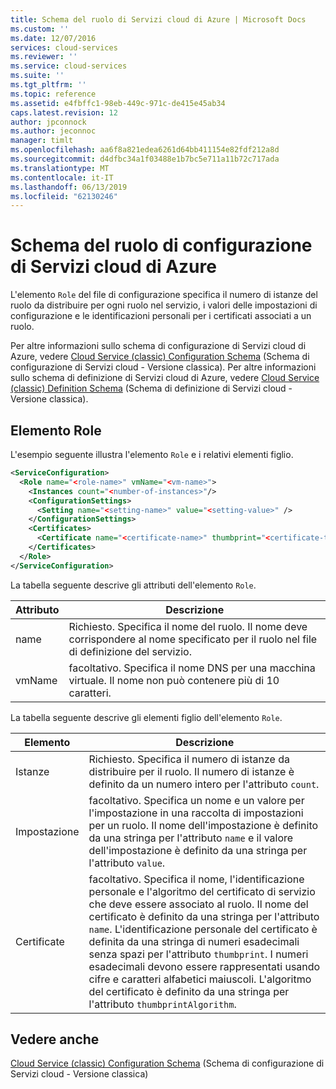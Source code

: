 ```yaml
---
title: Schema del ruolo di Servizi cloud di Azure | Microsoft Docs
ms.custom: ''
ms.date: 12/07/2016
services: cloud-services
ms.reviewer: ''
ms.service: cloud-services
ms.suite: ''
ms.tgt_pltfrm: ''
ms.topic: reference
ms.assetid: e4fbffc1-98eb-449c-971c-de415e45ab34
caps.latest.revision: 12
author: jpconnock
ms.author: jeconnoc
manager: timlt
ms.openlocfilehash: aa6f8a821edea6261d64bb411154e82fdf212a8d
ms.sourcegitcommit: d4dfbc34a1f03488e1b7bc5e711a11b72c717ada
ms.translationtype: MT
ms.contentlocale: it-IT
ms.lasthandoff: 06/13/2019
ms.locfileid: "62130246"
---
```

# <a name="azure-cloud-services-config-role-schema"></a>Schema del ruolo di configurazione di Servizi cloud di Azure

L'elemento `Role` del file di configurazione specifica il numero di istanze del ruolo da distribuire per ogni ruolo nel servizio, i valori delle impostazioni di configurazione e le identificazioni personali per i certificati associati a un ruolo.

Per altre informazioni sullo schema di configurazione di Servizi cloud di Azure, vedere [Cloud Service (classic) Configuration Schema](schema-cscfg-file.md) (Schema di configurazione di Servizi cloud - Versione classica). Per altre informazioni sullo schema di definizione di Servizi cloud di Azure, vedere [Cloud Service (classic) Definition Schema](schema-csdef-file.md) (Schema di definizione di Servizi cloud - Versione classica).

##  <a name="Role"></a>Elemento Role
L'esempio seguente illustra l'elemento `Role` e i relativi elementi figlio.

```xml 
<ServiceConfiguration>
  <Role name="<role-name>" vmName="<vm-name>">
    <Instances count="<number-of-instances>"/>
    <ConfigurationSettings>
      <Setting name="<setting-name>" value="<setting-value>" />
    </ConfigurationSettings>
    <Certificates>
      <Certificate name="<certificate-name>" thumbprint="<certificate-thumbprint>" thumbprintAlgorithm="<algorithm>"/>
    </Certificates>
  </Role>
</ServiceConfiguration>
```

La tabella seguente descrive gli attributi dell'elemento `Role`.

| Attributo | Descrizione |
| --------- | ----------- |
| name   | Richiesto. Specifica il nome del ruolo. Il nome deve corrispondere al nome specificato per il ruolo nel file di definizione del servizio.|
| vmName | facoltativo. Specifica il nome DNS per una macchina virtuale. Il nome non può contenere più di 10 caratteri.|

La tabella seguente descrive gli elementi figlio dell'elemento `Role`.

| Elemento | Descrizione |
| ------- | ----------- |
| Istanze | Richiesto. Specifica il numero di istanze da distribuire per il ruolo. Il numero di istanze è definito da un numero intero per l'attributo `count`.|
| Impostazione   | facoltativo. Specifica un nome e un valore per l'impostazione in una raccolta di impostazioni per un ruolo. Il nome dell'impostazione è definito da una stringa per l'attributo `name` e il valore dell'impostazione è definito da una stringa per l'attributo `value`.|
| Certificate | facoltativo. Specifica il nome, l'identificazione personale e l'algoritmo del certificato di servizio che deve essere associato al ruolo. Il nome del certificato è definito da una stringa per l'attributo `name`. L'identificazione personale del certificato è definita da una stringa di numeri esadecimali senza spazi per l'attributo `thumbprint`. I numeri esadecimali devono essere rappresentati usando cifre e caratteri alfabetici maiuscoli. L'algoritmo del certificato è definito da una stringa per l'attributo `thumbprintAlgorithm`.|

## <a name="see-also"></a>Vedere anche
[Cloud Service (classic) Configuration Schema](schema-cscfg-file.md) (Schema di configurazione di Servizi cloud - Versione classica)